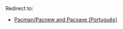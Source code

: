 Redirect to:

*   [Pacman/Pacnew and Pacsave (Português)](/index.php/Pacman/Pacnew_and_Pacsave_(Portugu%C3%AAs) "Pacman/Pacnew and Pacsave (Português)")
